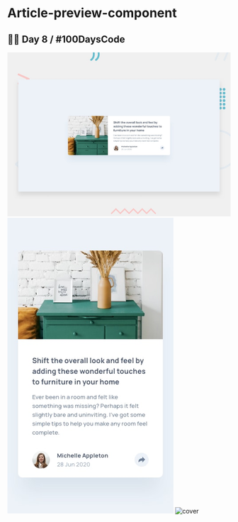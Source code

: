 # Article-preview-component
## 👨‍💻 Day 8 / #100DaysCode

<img src="https://github.com/SadeghRastgoo/Article-preview-component/blob/master/design/desktop-preview.jpg" alt="cover"/>
<img src="https://github.com/SadeghRastgoo/Article-preview-component/blob/master/design/mobile-design.jpg" alt="cover"/>
<img src="https://github.com/SadeghRastgoo/Article-preview-component/blob/master/design/mobile-design-state.jpg" alt="cover"/>
